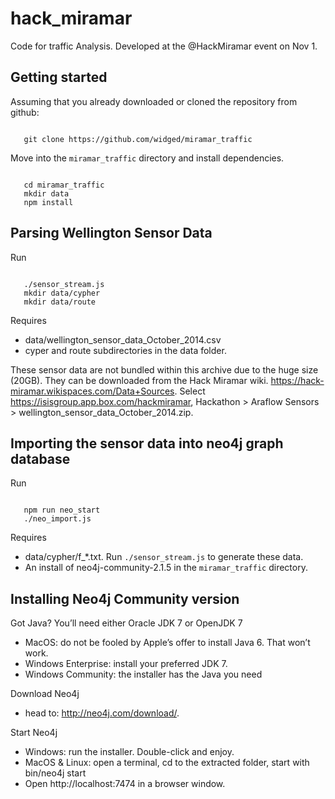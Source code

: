 hack_miramar
============

Code for traffic Analysis. Developed at the @HackMiramar event on Nov 1.


## Getting started

Assuming that you already downloaded or cloned the repository from github:

``` shell

   git clone https://github.com/widged/miramar_traffic

```

Move into the `miramar_traffic` directory and install dependencies.

``` shell

   cd miramar_traffic
   mkdir data
   npm install

```

## Parsing Wellington Sensor Data

Run

``` shell

   ./sensor_stream.js 
   mkdir data/cypher
   mkdir data/route 

```

Requires 
 
  * data/wellington_sensor_data_October_2014.csv
  * cyper and route subdirectories in the data folder. 

 These sensor data are not bundled within this archive due to the huge size (20GB). They can be downloaded from the Hack Miramar wiki. https://hack-miramar.wikispaces.com/Data+Sources. Select https://isisgroup.app.box.com/hackmiramar, Hackathon > Araflow Sensors > wellington_sensor_data_October_2014.zip. 


## Importing the sensor data into neo4j graph database

Run

``` shell
   
   npm run neo_start
   ./neo_import.js  

```

Requires 

  * data/cypher/f_*.txt. Run `./sensor_stream.js` to generate these data.
  * An install of neo4j-community-2.1.5 in the `miramar_traffic` directory. 


##  Installing Neo4j Community version

Got Java? You’ll need either Oracle JDK 7 or OpenJDK 7 
  * MacOS: do not be fooled by Apple’s offer to install Java 6. That won’t work. 
  * Windows Enterprise: install your preferred JDK 7. 
  * Windows Community: the installer has the Java you need

Download Neo4j
 * head to: http://neo4j.com/download/.

Start Neo4j
  * Windows: run the installer. Double-click and enjoy.
  * MacOS & Linux: open a terminal, cd to the extracted folder, start with bin/neo4j start
  * Open http://localhost:7474 in a browser window.
